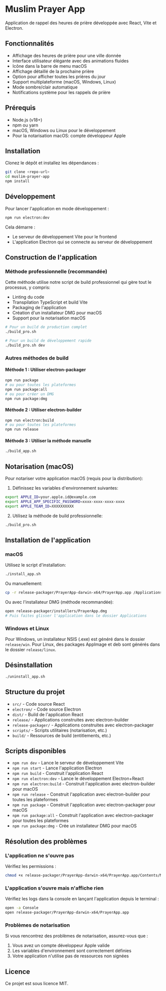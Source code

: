 # Muslim Prayer App

Application de rappel des heures de prière développée avec React, Vite et Electron.

## Fonctionnalités

- Affichage des heures de prière pour une ville donnée
- Interface utilisateur élégante avec des animations fluides
- Icône dans la barre de menu macOS
- Affichage détaillé de la prochaine prière
- Option pour afficher toutes les prières du jour
- Support multiplateforme (macOS, Windows, Linux)
- Mode sombre/clair automatique
- Notifications système pour les rappels de prière

## Prérequis

- Node.js (v18+)
- npm ou yarn
- macOS, Windows ou Linux pour le développement
- Pour la notarisation macOS: compte développeur Apple

## Installation

Clonez le dépôt et installez les dépendances :

```bash
git clone <repo-url>
cd muslim-prayer-app
npm install
```

## Développement

Pour lancer l'application en mode développement :

```bash
npm run electron:dev
```

Cela démarre :
- Le serveur de développement Vite pour le frontend
- L'application Electron qui se connecte au serveur de développement

## Construction de l'application

### Méthode professionnelle (recommandée)

Cette méthode utilise notre script de build professionnel qui gère tout le processus, y compris:
- Linting du code
- Transpilation TypeScript et build Vite
- Packaging de l'application
- Création d'un installateur DMG pour macOS
- Support pour la notarisation macOS

```bash
# Pour un build de production complet
./build_pro.sh

# Pour un build de développement rapide
./build_pro.sh dev
```

### Autres méthodes de build

#### Méthode 1 : Utiliser electron-packager

```bash
npm run package
# ou pour toutes les plateformes
npm run package:all
# ou pour créer un DMG
npm run package:dmg
```

#### Méthode 2 : Utiliser electron-builder

```bash
npm run electron:build
# ou pour toutes les plateformes
npm run release
```

#### Méthode 3 : Utiliser la méthode manuelle

```bash
./build_app.sh
```

## Notarisation (macOS)

Pour notariser votre application macOS (requis pour la distribution):

1. Définissez les variables d'environnement suivantes:
```bash
export APPLE_ID=your.apple.id@example.com
export APPLE_APP_SPECIFIC_PASSWORD=xxxx-xxxx-xxxx-xxxx
export APPLE_TEAM_ID=XXXXXXXXXX
```

2. Utilisez la méthode de build professionnelle:
```bash
./build_pro.sh
```

## Installation de l'application

### macOS

Utilisez le script d'installation:
```bash
./install_app.sh
```

Ou manuellement:
```bash
cp -r release-packager/PrayerApp-darwin-x64/PrayerApp.app /Applications/
```

Ou avec l'installateur DMG (méthode recommandée):
```bash
open release-packager/installers/PrayerApp.dmg
# Puis faites glisser l'application dans le dossier Applications
```

### Windows et Linux

Pour Windows, un installateur NSIS (.exe) est généré dans le dossier `release/win`.
Pour Linux, des packages AppImage et deb sont générés dans le dossier `release/linux`.

## Désinstallation

```bash
./uninstall_app.sh
```

## Structure du projet

- `src/` - Code source React
- `electron/` - Code source Electron
- `dist/` - Build de l'application React
- `release/` - Applications construites avec electron-builder
- `release-packager/` - Applications construites avec electron-packager
- `scripts/` - Scripts utilitaires (notarisation, etc.)
- `build/` - Ressources de build (entitlements, etc.)

## Scripts disponibles

- `npm run dev` - Lance le serveur de développement Vite
- `npm run start` - Lance l'application Electron
- `npm run build` - Construit l'application React
- `npm run electron:dev` - Lance le développement Electron+React
- `npm run electron:build` - Construit l'application avec electron-builder pour macOS
- `npm run release` - Construit l'application avec electron-builder pour toutes les plateformes
- `npm run package` - Construit l'application avec electron-packager pour macOS
- `npm run package:all` - Construit l'application avec electron-packager pour toutes les plateformes
- `npm run package:dmg` - Crée un installateur DMG pour macOS

## Résolution des problèmes

### L'application ne s'ouvre pas

Vérifiez les permissions :

```bash
chmod +x release-packager/PrayerApp-darwin-x64/PrayerApp.app/Contents/MacOS/PrayerApp
```

### L'application s'ouvre mais n'affiche rien

Vérifiez les logs dans la console en lançant l'application depuis le terminal :

```bash
open -a Console
open release-packager/PrayerApp-darwin-x64/PrayerApp.app
```

### Problèmes de notarisation

Si vous rencontrez des problèmes de notarisation, assurez-vous que :
1. Vous avez un compte développeur Apple valide
2. Les variables d'environnement sont correctement définies
3. Votre application n'utilise pas de ressources non signées

## Licence

Ce projet est sous licence MIT.
